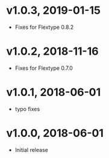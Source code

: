 # v1.0.3, 2019-01-15
* Fixes for Flextype 0.8.2

# v1.0.2, 2018-11-16
* Fixes for Flextype 0.7.0

# v1.0.1, 2018-06-01
* typo fixes

# v1.0.0, 2018-06-01
* Initial release
